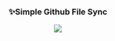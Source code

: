 <p align="center">
  <h3 align="center">✨Simple Github File Sync</h3>
</p>

<p align="center">
   <img src="https://img.shields.io/badge/language-java-blue?style"/>
</p>

